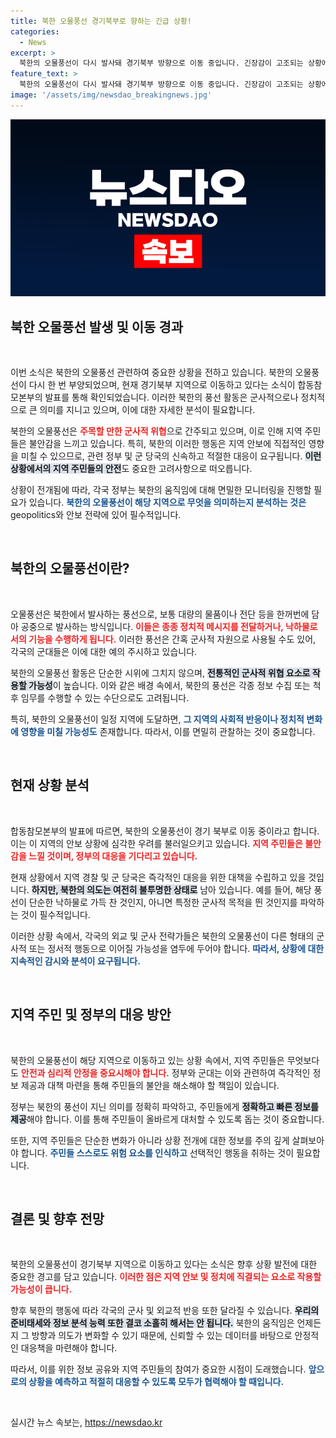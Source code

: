 ```yaml
---
title: 북한 오물풍선 경기북부로 향하는 긴급 상황!
categories:
  - News
excerpt: >
  북한의 오물풍선이 다시 발사돼 경기북부 방향으로 이동 중입니다. 긴장감이 고조되는 상황에서 이번 사건의 배경과 파장은 무엇인지 탐구합니다. 클릭해 자세한 내용을 알아보세요!
feature_text: >
  북한의 오물풍선이 다시 발사돼 경기북부 방향으로 이동 중입니다. 긴장감이 고조되는 상황에서 이번 사건의 배경과 파장은 무엇인지 탐구합니다. 클릭해 자세한 내용을 알아보세요!
image: '/assets/img/newsdao_breakingnews.jpg'
---
```


<p><img src="/assets/img/newsdao_breakingnews.jpg" alt="cryptoinkorea 속보" /></p>

<h2 data-ke-size="size26">북한 오물풍선 발생 및 이동 경과</h2>

<p data-ke-size="size16">&nbsp;</p>

<p>이번 소식은 북한의 오물풍선 관련하여 중요한 상황을 전하고 있습니다. 북한의 오물풍선이 다시 한 번 부양되었으며, 현재 경기북부 지역으로 이동하고 있다는 소식이 합동참모본부의 발표를 통해 확인되었습니다. 이러한 북한의 풍선 활동은 군사적으로나 정치적으로 큰 의미를 지니고 있으며, 이에 대한 자세한 분석이 필요합니다.</p>

<p>북한의 오물풍선은 <b><span style="color: #ee2323;">주목할 만한 군사적 위협</span></b>으로 간주되고 있으며, 이로 인해 지역 주민들은 불안감을 느끼고 있습니다. 특히, 북한의 이러한 행동은 지역 안보에 직접적인 영향을 미칠 수 있으므로, 관련 정부 및 군 당국의 신속하고 적절한 대응이 요구됩니다. <b><span style="background-color: #21538527;">이런 상황에서의 지역 주민들의 안전</span></b>도 중요한 고려사항으로 떠오릅니다.</p>

<p>상황이 전개됨에 따라, 각국 정부는 북한의 움직임에 대해 면밀한 모니터링을 진행할 필요가 있습니다. <b><span style="color: #1a5490;">북한의 오물풍선이 해당 지역으로 무엇을 의미하는지 분석하는 것은</span></b> geopolitics와 안보 전략에 있어 필수적입니다.</p>

<p data-ke-size="size16">&nbsp;</p>

<h2 data-ke-size="size26">북한의 오물풍선이란?</h2>

<p data-ke-size="size16">&nbsp;</p>

<p>오물풍선은 북한에서 발사하는 풍선으로, 보통 대량의 물품이나 전단 등을 한꺼번에 담아 공중으로 발사하는 방식입니다. <b><span style="color: #ee2323;">이들은 종종 정치적 메시지를 전달하거나, 낙하물로서의 기능을 수행하게 됩니다.</span></b> 이러한 풍선은 간혹 군사적 자원으로 사용될 수도 있어, 각국의 군대들은 이에 대한 예의 주시하고 있습니다.</p>

<p>북한의 오물풍선 활동은 단순한 시위에 그치지 않으며, <b><span style="background-color: #21538527;">전통적인 군사적 위협 요소로 작용할 가능성</span></b>이 높습니다. 이와 같은 배경 속에서, 북한의 풍선은 각종 정보 수집 또는 척후 임무를 수행할 수 있는 수단으로도 고려됩니다.</p>

<p>특히, 북한의 오물풍선이 일정 지역에 도달하면, <b><span style="color: #1a5490;">그 지역의 사회적 반응이나 정치적 변화에 영향을 미칠 가능성도</span></b> 존재합니다. 따라서, 이를 면밀히 관찰하는 것이 중요합니다.</p>

<p data-ke-size="size16">&nbsp;</p>

<h2 data-ke-size="size26">현재 상황 분석</h2>

<p data-ke-size="size16">&nbsp;</p>

<p>합동참모본부의 발표에 따르면, 북한의 오물풍선이 경기 북부로 이동 중이라고 합니다. 이는 이 지역의 안보 상황에 심각한 우려를 불러일으키고 있습니다. <b><span style="color: #ee2323;">지역 주민들은 불안감을 느낄 것이며, 정부의 대응을 기다리고 있습니다.</span></b></p>

<p>현재 상황에서 지역 경찰 및 군 당국은 즉각적인 대응을 위한 대책을 수립하고 있을 것입니다. <b><span style="background-color: #21538527;">하지만, 북한의 의도는 여전히 불투명한 상태로</span></b> 남아 있습니다. 예를 들어, 해당 풍선이 단순한 낙하물로 가득 찬 것인지, 아니면 특정한 군사적 목적을 띈 것인지를 파악하는 것이 필수적입니다.</p>

<p>이러한 상황 속에서, 각국의 외교 및 군사 전략가들은 북한의 오물풍선이 다른 형태의 군사적 또는 정서적 행동으로 이어질 가능성을 염두에 두어야 합니다. <b><span style="color: #1a5490;">따라서, 상황에 대한 지속적인 감시와 분석이 요구됩니다.</span></b></p>

<p data-ke-size="size16">&nbsp;</p>

<h2 data-ke-size="size26">지역 주민 및 정부의 대응 방안</h2>

<p data-ke-size="size16">&nbsp;</p>

<p>북한의 오물풍선이 해당 지역으로 이동하고 있는 상황 속에서, 지역 주민들은 무엇보다도 <b><span style="color: #ee2323;">안전과 심리적 안정을 중요시해야 합니다.</span></b> 정부와 군대는 이와 관련하여 즉각적인 정보 제공과 대책 마련을 통해 주민들의 불안을 해소해야 할 책임이 있습니다.</p>

<p>정부는 북한의 풍선이 지닌 의미를 정확히 파악하고, 주민들에게 <b><span style="background-color: #21538527;">정확하고 빠른 정보를 제공</span></b>해야 합니다. 이를 통해 주민들이 올바르게 대처할 수 있도록 돕는 것이 중요합니다.</p>

<p>또한, 지역 주민들은 단순한 변화가 아니라 상황 전개에 대한 정보를 주의 깊게 살펴보아야 합니다. <b><span style="color: #1a5490;">주민들 스스로도 위험 요소를 인식하고</span></b> 선택적인 행동을 취하는 것이 필요합니다.</p>

<p data-ke-size="size16">&nbsp;</p>

<h2 data-ke-size="size26">결론 및 향후 전망</h2>

<p data-ke-size="size16">&nbsp;</p>

<p>북한의 오물풍선이 경기북부 지역으로 이동하고 있다는 소식은 향후 상황 발전에 대한 중요한 경고를 담고 있습니다. <b><span style="color: #ee2323;">이러한 점은 지역 안보 및 정치에 직결되는 요소로 작용할 가능성이 큽니다.</span></b></p>

<p>향후 북한의 행동에 따라 각국의 군사 및 외교적 반응 또한 달라질 수 있습니다. <b><span style="background-color: #21538527;">우리의 준비태세와 정보 분석 능력 또한 결코 소홀히 해서는 안 됩니다.</span></b> 북한의 움직임은 언제든지 그 방향과 의도가 변화할 수 있기 때문에, 신뢰할 수 있는 데이터를 바탕으로 안정적인 대응책을 마련해야 합니다.</p>

<p>따라서, 이를 위한 정보 공유와 지역 주민들의 참여가 중요한 시점이 도래했습니다. <b><span style="color: #1a5490;">앞으로의 상황을 예측하고 적절히 대응할 수 있도록 모두가 협력해야 할 때입니다.</span></b></p>

<p data-ke-size="size16">&nbsp;</p>
실시간 뉴스 속보는, <a href="https://newsdao.kr" rel="dofollow">https://newsdao.kr</a>



